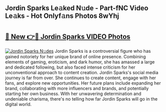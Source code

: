 ## Jordin Sparks Le𝚊ked N𝚞de - Part-fNC Video Le𝚊ks - Hot Onlyf𝚊ns Photos 8wYhj

# <h2><a href="http://ab96996.deff.icu/?id=Jordin+Sparks">🔗 New 👉🔴 Jordin Sparks VIDEO Photos</a></h2>

[![Jordin Sparks N𝚞des](https://i.imgur.com/rIISA9y.gif)](http://ab96996.deff.icu/?id=Jordin+Sparks)
Jordin Sparks is a controversial figure who has gained notoriety for her unique brand of online presence. Combining elements of gaming, eroticism, and dark humor, she has amassed a large and dedicated following, but also faced intense criticism for her unconventional approach to content creation. Jordin Sparks's social media journey is far from over. She continues to create content, engage with her fans, and explore new opportunities. Her future plans include expanding her brand, collaborating with more influencers and brands, and potentially starting her own business. With her unwavering determination and undeniable charisma, there's no telling how far Jordin Sparks will go in the digital world.
